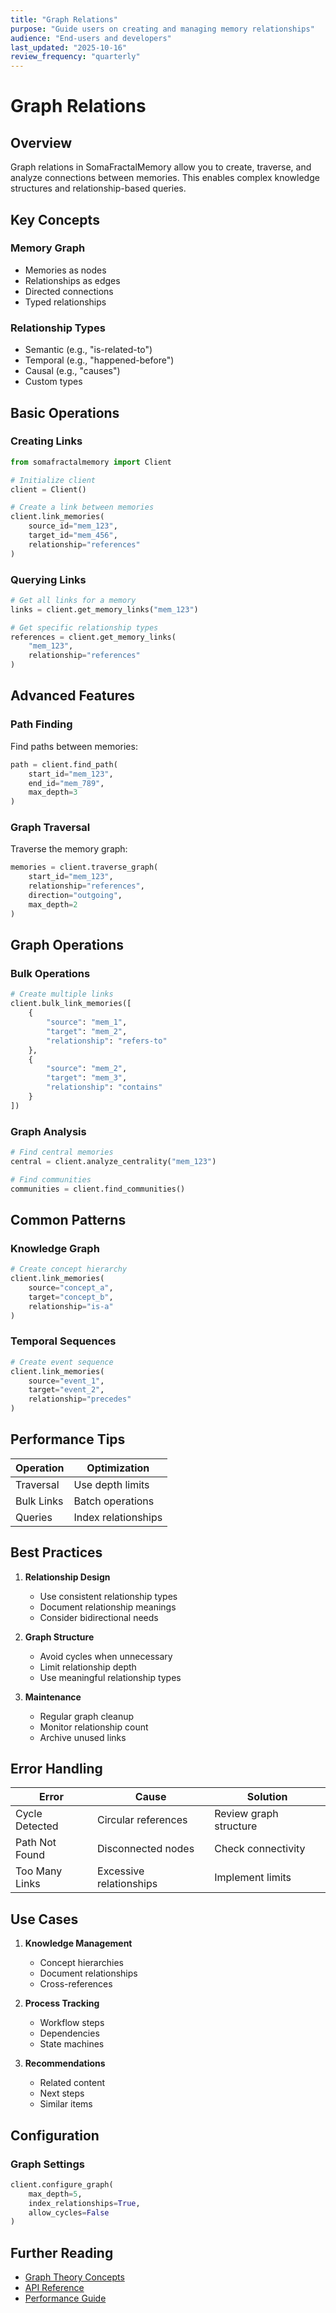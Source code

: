 ```yaml
---
title: "Graph Relations"
purpose: "Guide users on creating and managing memory relationships"
audience: "End-users and developers"
last_updated: "2025-10-16"
review_frequency: "quarterly"
---
```


# Graph Relations

## Overview
Graph relations in SomaFractalMemory allow you to create, traverse, and analyze connections between memories. This enables complex knowledge structures and relationship-based queries.

## Key Concepts

### Memory Graph
- Memories as nodes
- Relationships as edges
- Directed connections
- Typed relationships

### Relationship Types
- Semantic (e.g., "is-related-to")
- Temporal (e.g., "happened-before")
- Causal (e.g., "causes")
- Custom types

## Basic Operations

### Creating Links
```python
from somafractalmemory import Client

# Initialize client
client = Client()

# Create a link between memories
client.link_memories(
    source_id="mem_123",
    target_id="mem_456",
    relationship="references"
)
```

### Querying Links
```python
# Get all links for a memory
links = client.get_memory_links("mem_123")

# Get specific relationship types
references = client.get_memory_links(
    "mem_123",
    relationship="references"
)
```

## Advanced Features

### Path Finding
Find paths between memories:
```python
path = client.find_path(
    start_id="mem_123",
    end_id="mem_789",
    max_depth=3
)
```

### Graph Traversal
Traverse the memory graph:
```python
memories = client.traverse_graph(
    start_id="mem_123",
    relationship="references",
    direction="outgoing",
    max_depth=2
)
```

## Graph Operations

### Bulk Operations
```python
# Create multiple links
client.bulk_link_memories([
    {
        "source": "mem_1",
        "target": "mem_2",
        "relationship": "refers-to"
    },
    {
        "source": "mem_2",
        "target": "mem_3",
        "relationship": "contains"
    }
])
```

### Graph Analysis
```python
# Find central memories
central = client.analyze_centrality("mem_123")

# Find communities
communities = client.find_communities()
```

## Common Patterns

### Knowledge Graph
```python
# Create concept hierarchy
client.link_memories(
    source="concept_a",
    target="concept_b",
    relationship="is-a"
)
```

### Temporal Sequences
```python
# Create event sequence
client.link_memories(
    source="event_1",
    target="event_2",
    relationship="precedes"
)
```

## Performance Tips

| Operation | Optimization |
|-----------|-------------|
| Traversal | Use depth limits |
| Bulk Links | Batch operations |
| Queries | Index relationships |

## Best Practices

1. **Relationship Design**
   - Use consistent relationship types
   - Document relationship meanings
   - Consider bidirectional needs

2. **Graph Structure**
   - Avoid cycles when unnecessary
   - Limit relationship depth
   - Use meaningful relationship types

3. **Maintenance**
   - Regular graph cleanup
   - Monitor relationship count
   - Archive unused links

## Error Handling

| Error | Cause | Solution |
|-------|-------|----------|
| Cycle Detected | Circular references | Review graph structure |
| Path Not Found | Disconnected nodes | Check connectivity |
| Too Many Links | Excessive relationships | Implement limits |

## Use Cases

1. **Knowledge Management**
   - Concept hierarchies
   - Document relationships
   - Cross-references

2. **Process Tracking**
   - Workflow steps
   - Dependencies
   - State machines

3. **Recommendations**
   - Related content
   - Next steps
   - Similar items

## Configuration

### Graph Settings
```python
client.configure_graph(
    max_depth=5,
    index_relationships=True,
    allow_cycles=False
)
```

## Further Reading
- [Graph Theory Concepts](../../development-manual/concepts/graph-theory.md)
- [API Reference](../../development-manual/api-reference.md#graph-operations)
- [Performance Guide](../../technical-manual/performance.md#graph-optimization)
